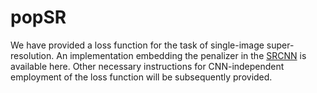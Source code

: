 # popSR
We have provided a loss function for the task of single-image super-resolution. An implementation embedding the penalizer in the [SRCNN](https://github.com/tegg89/SRCNN-Tensorflow) is available here. Other necessary instructions for CNN-independent employment of the loss function will be subsequently provided.
